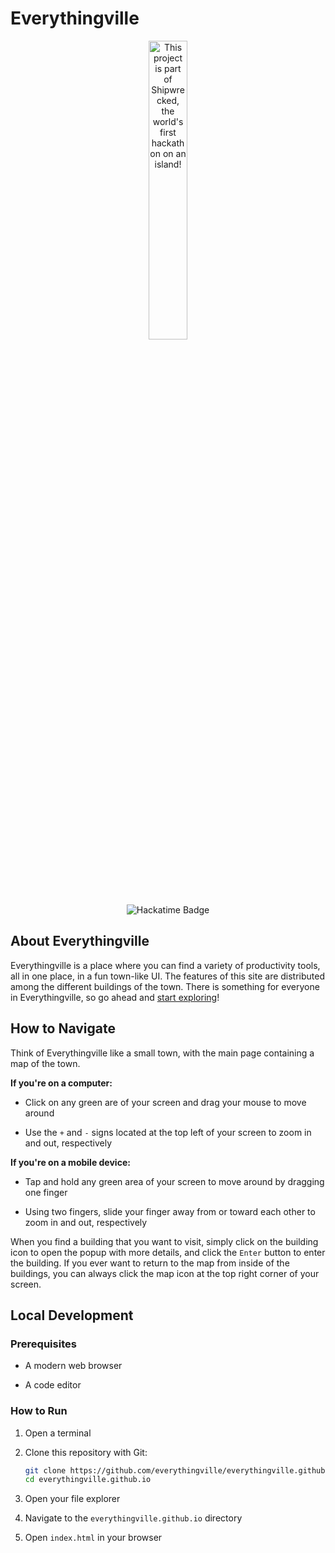 # Everythingville

<div align="center">
    <a href="https://shipwrecked.hackclub.com/?r=163" target="_blank">
        <img src="https://hc-cdn.hel1.your-objectstorage.com/s/v3/739361f1d440b17fc9e2f74e49fc185d86cbec14_badge.png" alt="This project is part of Shipwrecked, the world's first hackathon on an island!" style="width: 35%;">
    </a>
    <br><br>
    <img src="https://hackatime-badge.hackclub.com/U07DMCJTB8Q/everythingville" alt="Hackatime Badge">
</div>

## About Everythingville

Everythingville is a place where you can find a variety of productivity tools, all in one place, in a fun town-like UI. The features of this site are distributed among the different buildings of the town. There is something for everyone in Everythingville, so go ahead and [start exploring](https://everythingville.github.io/)!

## How to Navigate

Think of Everythingville like a small town, with the main page containing a map of the town.

**If you're on a computer:**

- Click on any green are of your screen and drag your mouse to move around

- Use the `+` and `-` signs located at the top left of your screen to zoom in and out, respectively

**If you're on a mobile device:**

- Tap and hold any green area of your screen to move around by dragging one finger

- Using two fingers, slide your finger away from or toward each other to zoom in and out, respectively

When you find a building that you want to visit, simply click on the building icon to open the popup with more details, and click the `Enter` button to enter the building. If you ever want to return to the map from inside of the buildings, you can always click the map icon at the top right corner of your screen.

## Local Development

### Prerequisites

- A modern web browser

- A code editor

### How to Run

1. Open a terminal

2. Clone this repository with Git:

    ```bash
    git clone https://github.com/everythingville/everythingville.github.io.git
    cd everythingville.github.io
    ```

3. Open your file explorer

3. Navigate to the `everythingville.github.io` directory

4. Open `index.html` in your browser